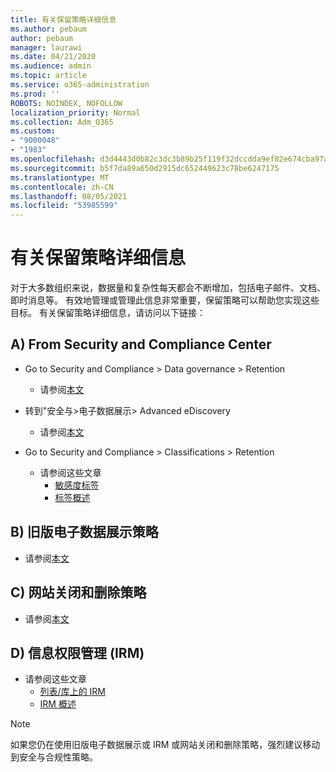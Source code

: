 ```yaml
---
title: 有关保留策略详细信息
ms.author: pebaum
author: pebaum
manager: laurawi
ms.date: 04/21/2020
ms.audience: admin
ms.topic: article
ms.service: o365-administration
ms.prod: ''
ROBOTS: NOINDEX, NOFOLLOW
localization_priority: Normal
ms.collection: Adm_O365
ms.custom:
- "9000048"
- "1983"
ms.openlocfilehash: d3d4443d0b82c3dc3b89b25f119f32dccdda9ef82e674cba97a945af9019ad00
ms.sourcegitcommit: b5f7da89a650d2915dc652449623c78be6247175
ms.translationtype: MT
ms.contentlocale: zh-CN
ms.lasthandoff: 08/05/2021
ms.locfileid: "53985599"
---
```

# <a name="more-info-about-retention-policies"></a>有关保留策略详细信息

对于大多数组织来说，数据量和复杂性每天都会不断增加，包括电子邮件、文档、即时消息等。 有效地管理或管理此信息非常重要，保留策略可以帮助您实现这些目标。 有关保留策略详细信息，请访问以下链接：

## <a name="a-from-security-and-compliance-center"></a>A) From Security and Compliance Center

- Go to Security and Compliance > Data governance > Retention
  - 请参阅[本文](https://docs.microsoft.com/microsoft-365/compliance/retention-policies)

- 转到"安全与>电子数据展示> Advanced eDiscovery 
  - 请参阅[本文](https://docs.microsoft.com/microsoft-365/compliance/ediscovery-cases)

- Go to Security and Compliance > Classifications > Retention
  - 请参阅这些文章
    - [敏感度标签](https://docs.microsoft.com/microsoft-365/compliance/sensitivity-labels)
    - [标签概述](https://docs.microsoft.com/microsoft-365/compliance/labels)

## <a name="b-legacy-ediscovery-policies"></a>B) 旧版电子数据展示策略

- 请参阅[本文](https://support.office.com/article/Set-up-an-eDiscovery-Center-in-SharePoint-Online-A18F8975-AA7F-43B4-A7D6-001D14744D8E)

## <a name="c-site-closure-and-deletion-policies"></a>C) 网站关闭和删除策略

- 请参阅[本文](https://support.office.com/article/Use-policies-for-site-closure-and-deletion-A8280D82-27FD-48C5-9ADF-8A5431208BA5)  

## <a name="d-information-rights-management-irm"></a>D) 信息权限管理 (IRM) 

- 请参阅这些文章
  - [列表/库上的 IRM](https://support.office.com/article/apply-information-rights-management-to-a-list-or-library-3bdb5c4e-94fc-4741-b02f-4e7cc3c54aa1)
  - [IRM 概述](https://support.office.com/article/create-and-apply-information-management-policies-eb501fe9-2ef6-4150-945a-65a6451ee9e9)

> [!Note]
> 如果您仍在使用旧版电子数据展示或 IRM 或网站关闭和删除策略，强烈建议移动到安全与合规性策略。
